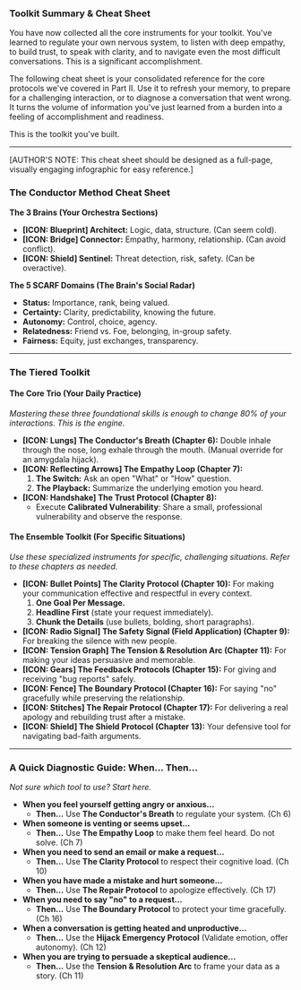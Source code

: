 ### **Toolkit Summary & Cheat Sheet**

You have now collected all the core instruments for your toolkit. You've learned to regulate your own nervous system, to listen with deep empathy, to build trust, to speak with clarity, and to navigate even the most difficult conversations. This is a significant accomplishment.

The following cheat sheet is your consolidated reference for the core protocols we've covered in Part II. Use it to refresh your memory, to prepare for a challenging interaction, or to diagnose a conversation that went wrong. It turns the volume of information you've just learned from a burden into a feeling of accomplishment and readiness.

This is the toolkit you've built.

---
[AUTHOR'S NOTE: This cheat sheet should be designed as a full-page, visually engaging infographic for easy reference.]

### **The Conductor Method Cheat Sheet**

**The 3 Brains (Your Orchestra Sections)**
*   **[ICON: Blueprint] Architect:** Logic, data, structure. (Can seem cold).
*   **[ICON: Bridge] Connector:** Empathy, harmony, relationship. (Can avoid conflict).
*   **[ICON: Shield] Sentinel:** Threat detection, risk, safety. (Can be overactive).

**The 5 SCARF Domains (The Brain's Social Radar)**
*   **Status:** Importance, rank, being valued.
*   **Certainty:** Clarity, predictability, knowing the future.
*   **Autonomy:** Control, choice, agency.
*   **Relatedness:** Friend vs. Foe, belonging, in-group safety.
*   **Fairness:** Equity, just exchanges, transparency.

---
### **The Tiered Toolkit**

#### **The Core Trio (Your Daily Practice)**
*Mastering these three foundational skills is enough to change 80% of your interactions. This is the engine.*
*   **[ICON: Lungs] The Conductor's Breath (Chapter 6):** Double inhale through the nose, long exhale through the mouth. (Manual override for an amygdala hijack).
*   **[ICON: Reflecting Arrows] The Empathy Loop (Chapter 7):**
    1.  **The Switch:** Ask an open "What" or "How" question.
    2.  **The Playback:** Summarize the underlying emotion you heard.
*   **[ICON: Handshake] The Trust Protocol (Chapter 8):**
    *   Execute **Calibrated Vulnerability**: Share a small, professional vulnerability and observe the response.

#### **The Ensemble Toolkit (For Specific Situations)**
*Use these specialized instruments for specific, challenging situations. Refer to these chapters as needed.*
*   **[ICON: Bullet Points] The Clarity Protocol (Chapter 10):** For making your communication effective and respectful in every context.
    1.  **One Goal Per Message.**
    2.  **Headline First** (state your request immediately).
    3.  **Chunk the Details** (use bullets, bolding, short paragraphs).
*   **[ICON: Radio Signal] The Safety Signal (Field Application) (Chapter 9):** For breaking the silence with new people.
*   **[ICON: Tension Graph] The Tension & Resolution Arc (Chapter 11):** For making your ideas persuasive and memorable.
*   **[ICON: Gears] The Feedback Protocols (Chapter 15):** For giving and receiving "bug reports" safely.
*   **[ICON: Fence] The Boundary Protocol (Chapter 16):** For saying "no" gracefully while preserving the relationship.
*   **[ICON: Stitches] The Repair Protocol (Chapter 17):** For delivering a real apology and rebuilding trust after a mistake.
*   **[ICON: Shield] The Shield Protocol (Chapter 13):** Your defensive tool for navigating bad-faith arguments.

---
### **A Quick Diagnostic Guide: When... Then...**
*Not sure which tool to use? Start here.*

*   **When you feel yourself getting angry or anxious...**
    *   **Then...** Use **The Conductor's Breath** to regulate your system. (Ch 6)
*   **When someone is venting or seems upset...**
    *   **Then...** Use **The Empathy Loop** to make them feel heard. Do not solve. (Ch 7)
*   **When you need to send an email or make a request...**
    *   **Then...** Use **The Clarity Protocol** to respect their cognitive load. (Ch 10)
*   **When you have made a mistake and hurt someone...**
    *   **Then...** Use **The Repair Protocol** to apologize effectively. (Ch 17)
*   **When you need to say "no" to a request...**
    *   **Then...** Use **The Boundary Protocol** to protect your time gracefully. (Ch 16)
*   **When a conversation is getting heated and unproductive...**
    *   **Then...** Use the **Hijack Emergency Protocol** (Validate emotion, offer autonomy). (Ch 12)
*   **When you are trying to persuade a skeptical audience...**
    *   **Then...** Use the **Tension & Resolution Arc** to frame your data as a story. (Ch 11)
